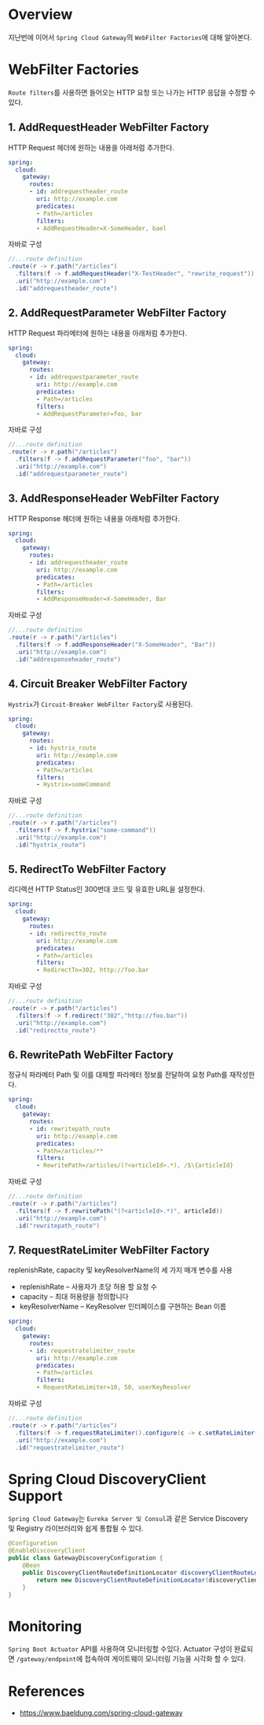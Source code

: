 # Overview
지난번에 이어서 `Spring Cloud Gateway`의 `WebFilter Factories`에 대해 알아본다.

# WebFilter Factories
`Route filters`를 사용하면 들어오는 HTTP 요청 또는 나가는 HTTP 응답을 수정할 수 있다.

## 1. AddRequestHeader WebFilter Factory
HTTP Request 헤더에 원하는 내용을 아래처럼 추가한다.
~~~yaml
spring:
  cloud:
    gateway:
      routes:
      - id: addrequestheader_route
        uri: http://example.com
        predicates:
        - Path=/articles
        filters:
        - AddRequestHeader=X-SomeHeader, bael
~~~
자바로 구성
~~~java
//...route definition
.route(r -> r.path("/articles")
  .filters(f -> f.addRequestHeader("X-TestHeader", "rewrite_request"))
  .uri("http://example.com")
  .id("addrequestheader_route")
~~~
## 2. AddRequestParameter WebFilter Factory
HTTP Request 파라메터에 원하는 내용을 아래처럼 추가한다.
~~~yaml
spring:
  cloud:
    gateway:
      routes:
      - id: addrequestparameter_route
        uri: http://example.com
        predicates:
        - Path=/articles
        filters:
        - AddRequestParameter=foo, bar
~~~
자바로 구성
~~~java
//...route definition
.route(r -> r.path("/articles")
  .filters(f -> f.addRequestParameter("foo", "bar"))
  .uri("http://example.com")
  .id("addrequestparameter_route")
~~~
## 3. AddResponseHeader WebFilter Factory
HTTP Response 헤더에 원하는 내용을 아래처럼 추가한다.
~~~yaml
spring:
  cloud:
    gateway:
      routes:
      - id: addrequestheader_route
        uri: http://example.com
        predicates:
        - Path=/articles
        filters:
        - AddResponseHeader=X-SomeHeader, Bar
~~~
자바로 구성
~~~java
//...route definition
.route(r -> r.path("/articles")
  .filters(f -> f.addResponseHeader("X-SomeHeader", "Bar"))
  .uri("http://example.com")
  .id("addresponseheader_route")
~~~
## 4. Circuit Breaker WebFilter Factory
`Hystrix`가 `Circuit-Breaker WebFilter Factory`로 사용된다.
~~~yaml
spring:
  cloud:
    gateway:
      routes:
      - id: hystrix_route
        uri: http://example.com
        predicates:
        - Path=/articles
        filters:
        - Hystrix=someCommand
~~~
자바로 구성
~~~java
//...route definition
.route(r -> r.path("/articles")
  .filters(f -> f.hystrix("some-command"))
  .uri("http://example.com")
  .id("hystrix_route")
~~~
## 5. RedirectTo WebFilter Factory
리디렉션 HTTP Status인 300번대 코드 및 유효한 URL을 설정한다.
~~~yaml
spring:
  cloud:
    gateway:
      routes:
      - id: redirectto_route
        uri: http://example.com
        predicates:
        - Path=/articles
        filters:
        - RedirectTo=302, http://foo.bar
~~~
자바로 구성
~~~java
//...route definition
.route(r -> r.path("/articles")
  .filters(f -> f.redirect("302","http://foo.bar"))
  .uri("http://example.com")
  .id("redirectto_route")
~~~
## 6. RewritePath WebFilter Factory
정규식 파라메터 Path 및 이를 대체할 파라메터 정보를 전달하여 요청 Path를 재작성한다.
~~~yaml
spring:
  cloud:
    gateway:
      routes:
      - id: rewritepath_route
        uri: http://example.com
        predicates: 
        - Path=/articles/**
        filters:
        - RewritePath=/articles/(?<articleId>.*), /$\{articleId}
~~~
자바로 구성
~~~java
//...route definition
.route(r -> r.path("/articles")
  .filters(f -> f.rewritePath("(?<articleId>.*)", articleId))
  .uri("http://example.com")
  .id("rewritepath_route")
~~~
## 7. RequestRateLimiter WebFilter Factory
replenishRate, capacity 및 keyResolverName의 세 가지 매개 변수를 사용
* replenishRate – 사용자가 초당 허용 할 요청 수
* capacity – 최대 허용량을 정의합니다
* keyResolverName – KeyResolver 인터페이스를 구현하는 Bean 이름
~~~yaml
spring:
  cloud:
    gateway:
      routes:
      - id: requestratelimiter_route
        uri: http://example.com
        predicates:
        - Path=/articles
        filters:
        - RequestRateLimiter=10, 50, userKeyResolver
~~~
자바로 구성
~~~java
//...route definition
.route(r -> r.path("/articles")
  .filters(f -> f.requestRateLimiter().configure(c -> c.setRateLimiter(myRateLimiter)))
  .uri("http://example.com")
  .id("requestratelimiter_route")
~~~

# Spring Cloud DiscoveryClient Support
`Spring Cloud Gateway`는 `Eureka Server 및 Consul`과 같은 Service Discovery 및 Registry 라이브러리와 쉽게 통합될 수 있다.
~~~java
@Configuration
@EnableDiscoveryClient
public class GatewayDiscoveryConfiguration {
    @Bean
    public DiscoveryClientRouteDefinitionLocator discoveryClientRouteLocator(DiscoveryClient discoveryClient) {
        return new DiscoveryClientRouteDefinitionLocator(discoveryClient);
    }
}
~~~

# Monitoring
`Spring Boot Actuator` API를 사용하여 모니터링할 수있다. Actuator 구성이 완료되면 `/gateway/endpoint`에 접속하여
게이트웨이 모니터링 기능을 시각화 할 수 있다.

# References
* https://www.baeldung.com/spring-cloud-gateway